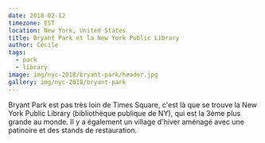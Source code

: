 ```yaml
---
date: 2018-02-12
timezone: EST
location: New York, United States
title: Bryant Park et la New York Public Library
author: Cécile
tags:
  - park
  - library
image: img/nyc-2018/bryant-park/header.jpg
gallery: img/nyc-2018/bryant-park
---
```


Bryant Park est pas très loin de Times Square, c'est là que se trouve la New York Public Library (bibliothèque publique de NY), qui est la 3ème plus grande au monde. Il y a également un village d'hiver aménagé avec une patinoire et des stands de restauration.



